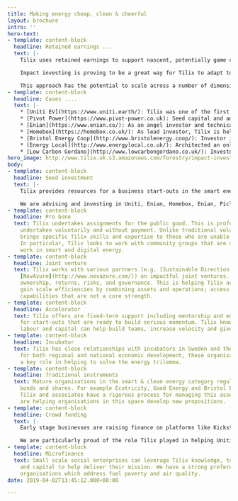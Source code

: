 ```yaml
---
title: Making energy cheap, clean & cheerful
layout: brochure
intro: ''
hero-text:
- template: content-block
  headline: Retained earnings ...
  text: |-
    Tilix uses retained earnings to support nascent, potentially game changing ideas in smart energy.

    Impact investing is proving to be a great way for Tilix to adapt to the emerging smart energy market. It is also a small but important contribution to winning the fossil fuel end game.

    This approach has the potential to scale across a number of dimensions. For example, Tilix is building a syndicate to help share research and pool the resources of other likeminded angels.
- template: content-block
  headline: Cases ....
  text: |-
    * [Uniti EV](https://www.uniti.earth/): Tilix was one of the first investors in this Swedish unicorn and continues to be instrumental as the firm moves from invent to deploying cars on the road in 2020.
    * [Pivot Power](https://www.pivot-power.co.uk): Seed capital and advice on strategic imperatives such as CRM, website platform and content.
    * [Enian](https://www.enian.co/): As an angel investor and technical adviser, Tilix has provided strategic and operational advice to the executive team.
    * [Homebox](https://homebox.co.uk/): As lead investor, Tilix is helping this smart home start-up be innovative and commercially savvy.
    * [Bristol Energy Coop](http://www.bristolenergy.coop/): Investor in solar bonds and Zero West project partner.
    * [Energy Local](http://www.energylocal.co.uk/): Architected an online acquisition and self-service portal for Energy Local.
    * [Low Carbon Gordano](http://www.lowcarbongordano.co.uk/): Investor due diligence around plans for solar on roofs.
hero_image: http://www.tilix.uk.s3.amazonaws.com/forestry/impact-investing.png
body:
- template: content-block
  headline: Seed investment
  text: |-
    Tilix provides resources for a business start-outs in the smart energy category, usually in exchange for convertible debt or ownership equity. Opportunities come to us through online platforms like LinkedIn, f6s.com and angel.co.

    We are advising and investing in Uniti, Enian, Homebox, Enian, Piclo and others. The CEOs of these firms value the cash, advice, knowledge transfer and connections Tilix provides.
- template: content-block
  headline: Pro bono
  text: Tilix undertakes assignments for the public good. This is professional work
    undertaken voluntarily and without payment. Unlike traditional volunteerism, it
    brings specific Tilix skills and expertise to those who are unable to afford them.
    In particular, Tilix looks to work with community groups that are doing innovative
    work in smart and digital energy.
- template: content-block
  headline: Joint venture
  text: Tilix works with various partners (e.g. [Sustainable Direction](http://www.sustainabledirection.com/),
    [NovAzure](http://www.novazure.com/)) on impactful joint ventures. Here we share
    ownership, returns, risks, and governance. This is helping Tilix access new markets;
    gain scale efficiencies by combining assets and operations; access skills and
    capabilities that are not a core strength.
- template: content-block
  headline: Accelerator
  text: Tilix offers are fixed-term support including mentorship and educational components
    for start-outs that are ready to build serious momentum. Tilix knowledge, technology,
    labour and capital can help build teams, increase velocity and give direction.
- template: content-block
  headline: Incubator
  text: Tilix has close relationships with incubators in Sweden and the UK. As catalysts
    for both regional and national economic development, these organisations play
    a key role in helping to solve the energy trilemma.
- template: content-block
  headline: Traditional instruments
  text: Mature organisations in the smart & clean energy category regularly offer
    bonds and shares. For example Ecotricity, Good Energy and Bristol Energy Coop.
    Tilix and associates have a rigorous process for managing this asset class and
    are helping organisations in this space develop new propositions.
- template: content-block
  headline: Crowd funding
  text: |-
    Early stage businesses are raising finance on platforms like Kickstarter, Crowdcube and Seedrs. Tilix watches these platforms like a hawk and is continually evaluating opportunities.

    We are particularly proud of the role Tilix played in helping Uniti EV raise circa €5M through three rounds.
- template: content-block
  headline: Microfinance
  text: Small scale social enterprises can leverage Tilix knowledge, technology, labour
    and capital to help deliver their mission. We have a strong preference for helping
    organisations which address fuel poverty and air quality.
date: 2019-04-02T13:45:12.000+00:00

---
```

